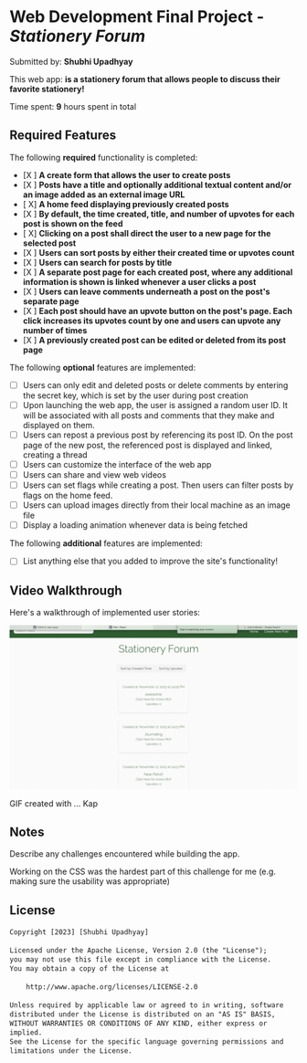 # Web Development Final Project - *Stationery Forum*

Submitted by: **Shubhi Upadhyay**

This web app: **is a stationery forum that allows people to discuss their favorite stationery!**

Time spent: **9** hours spent in total

## Required Features

The following **required** functionality is completed:

- [X ] **A create form that allows the user to create posts**
- [X ] **Posts have a title and optionally additional textual content and/or an image added as an external image URL**
- [ X] **A home feed displaying previously created posts**
- [X ] **By default, the time created, title, and number of upvotes for each post is shown on the feed**
- [ X] **Clicking on a post shall direct the user to a new page for the selected post**
- [X ] **Users can sort posts by either their created time or upvotes count**
- [X ] **Users can search for posts by title**
- [X ] **A separate post page for each created post, where any additional information is shown is linked whenever a user clicks a post**
- [X ] **Users can leave comments underneath a post on the post's separate page**
- [X ] **Each post should have an upvote button on the post's page. Each click increases its upvotes count by one and users can upvote any number of times**
- [X ] **A previously created post can be edited or deleted from its post page**

The following **optional** features are implemented:

- [ ] Users can only edit and deleted posts or delete comments by entering the secret key, which is set by the user during post creation
- [ ] Upon launching the web app, the user is assigned a random user ID. It will be associated with all posts and comments that they make and displayed on them.
- [ ] Users can repost a previous post by referencing its post ID. On the post page of the new post, the referenced post is displayed and linked, creating a thread
- [ ] Users can customize the interface of the web app
- [ ] Users can share and view web videos
- [ ] Users can set flags while creating a post. Then users can filter posts by flags on the home feed.
- [ ] Users can upload images directly from their local machine as an image file
- [ ] Display a loading animation whenever data is being fetched

The following **additional** features are implemented:

* [ ] List anything else that you added to improve the site's functionality!

## Video Walkthrough

Here's a walkthrough of implemented user stories:

<img src='Kapture 2023-11-17 at 16.30.08.gif' width='' alt='Video Walkthrough' />

<!-- Replace this with whatever GIF tool you used! -->
GIF created with ...  Kap
<!-- Recommended tools:
[Kap](https://getkap.co/) for macOS
[ScreenToGif](https://www.screentogif.com/) for Windows
[peek](https://github.com/phw/peek) for Linux. -->

## Notes

Describe any challenges encountered while building the app.

Working on the CSS was the hardest part of this challenge for me (e.g. making sure the usability was appropriate)

## License

    Copyright [2023] [Shubhi Upadhyay]

    Licensed under the Apache License, Version 2.0 (the "License");
    you may not use this file except in compliance with the License.
    You may obtain a copy of the License at

        http://www.apache.org/licenses/LICENSE-2.0

    Unless required by applicable law or agreed to in writing, software
    distributed under the License is distributed on an "AS IS" BASIS,
    WITHOUT WARRANTIES OR CONDITIONS OF ANY KIND, either express or implied.
    See the License for the specific language governing permissions and
    limitations under the License.
